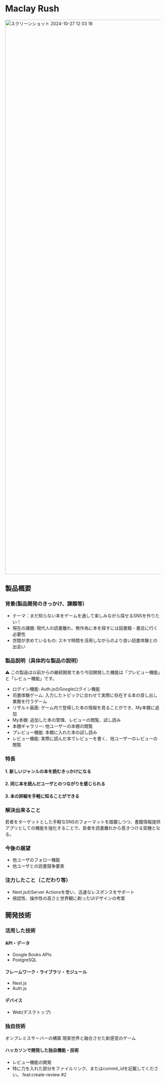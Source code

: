 # Maclay Rush

<img width="1792" alt="スクリーンショット 2024-10-27 12 03 16" src="https://github.com/user-attachments/assets/2442dc92-3585-40f8-9d17-31f0aa44a80c">

## 製品概要
### 背景(製品開発のきっかけ、課題等）
- テーマ：まだ知らない本をゲームを通して楽しみながら探せるSNSを作りたい！
- 現在の課題: 現代人の読書離れ、無作為に本を探すには図書館・書店に行く必要性
- 世間が求めているもの: スキマ時間を活用しながらのより良い読書体験との出会い
### 製品説明（具体的な製品の説明）
⚠️ この製品は以前からの継続開発であり今回開発した機能は「プレビュー機能」と「レビュー機能」です。
- ログイン機能: Auth.jsのGoogleログイン機能
- 司書体験ゲーム: 入力したトピックに合わせて実際に存在する本の貸し出し業務を行うゲーム
- リザルト画面: ゲーム内で登場した本の情報を見ることができ、My本棚に追加
- My本棚: 追加した本の管理、レビューの閲覧、試し読み
- 本棚ギャラリー: 他ユーザーの本棚の閲覧
- プレビュー機能: 本棚に入れた本の試し読み
- レビュー機能: 実際に読んだ本でレビューを書く、他ユーザーのレビューの閲覧

### 特長

#### 1. 新しいジャンルの本を読むきっかけになる
#### 2. 同じ本を読んだユーザとのつながりを感じられる
#### 3. 本の詳細を手軽に知ることができる

### 解決出来ること
若者をターゲットとした手軽なSNSのフォーマットを踏襲しつつ、書籍情報提供アプリとしての機能を強化することで、若者を読書離れから惹きつける契機となる。

### 今後の展望
- 他ユーザのフォロー機能
- 他ユーザとの読書競争要素

### 注力したこと（こだわり等）
* Next.jsのServer Actionsを使い、迅速なレスポンスをサポート
* 視認性、操作性の高さと世界観に剃ったUIデザインの考案

## 開発技術
### 活用した技術
#### API・データ
* Google Books APIs
* PostgreSQL

#### フレームワーク・ライブラリ・モジュール
* Next.js
* Auth.js

#### デバイス
* Web(デスクトップ)

### 独自技術
オンプレミスサーバーの構築
現実世界と融合させた新感覚のゲーム

#### ハッカソンで開発した独自機能・技術
* レビュー機能の開発
* 特に力を入れた部分をファイルリンク、またはcommit_idを記載してください。
feat:create-review #2
